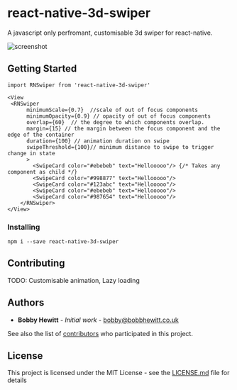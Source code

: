 # react-native-3d-swiper

A javascript only perfromant, customisable 3d swiper for react-native. 

![screenshot](https://user-images.githubusercontent.com/14819705/28497423-b7e9cfbc-6f7e-11e7-89fd-eb62f8cc6ff2.gif)

## Getting Started

```JSX
import RNSwiper from 'react-native-3d-swiper'

<View
 <RNSwiper
      minimumScale={0.7}  //scale of out of focus components
      minimumOpacity={0.9} // opacity of out of focus components
      overlap={60}  // the degree to which components overlap.  
      margin={15} // the margin between the focus component and the edge of the container
      duration={100} // animation duration on swipe
      swipeThreshold={100}// minimum distance to swipe to trigger change in state 
      >
        <SwipeCard color="#ebebeb" text="Hellooooo"/> {/* Takes any component as child */}
        <SwipeCard color="#998877" text="Hellooooo"/>
        <SwipeCard color="#123abc" text="Hellooooo"/>
        <SwipeCard color="#ebebeb" text="Hellooooo"/>
        <SwipeCard color="#987654" text="Hellooooo"/>
    </RNSwiper>
</View>
```

### Installing

```
npm i --save react-native-3d-swiper
```


## Contributing

TODO: Customisable animation, Lazy loading


## Authors

* **Bobby Hewitt** - *Initial work* - <bobby@bobbhewitt.co.uk> 

See also the list of [contributors](https://github.com/Bobby-hewitt/react-native-3d-swiper) who participated in this project.

## License

This project is licensed under the MIT License - see the [LICENSE.md](LICENSE.md) file for details

